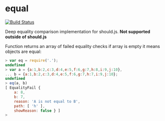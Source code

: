 equal
=====

[![Build Status](https://travis-ci.org/shouldjs/equal.svg?branch=master)](https://travis-ci.org/shouldjs/equal)

Deep equality comparison implementation for should.js. **Not supported outside of should.js**

Function returns an array of failed equality checks if array is empty it means objects are equal:

```js
> var eq = require('.');
undefined
> var a = {a:1,b:2,c:3,d:4,e:5,f:6,g:7,h:8,i:9,j:10},
... b = {a:1,b:2,c:3,d:4,e:5,f:6,g:7,h:7,i:9,j:10};
undefined
> eq(a, b)
[ EqualityFail {
    a: 8,
    b: 7,
    reason: 'A is not equal to B',
    path: [ 'h' ],
    showReason: false } ]
>  
```
